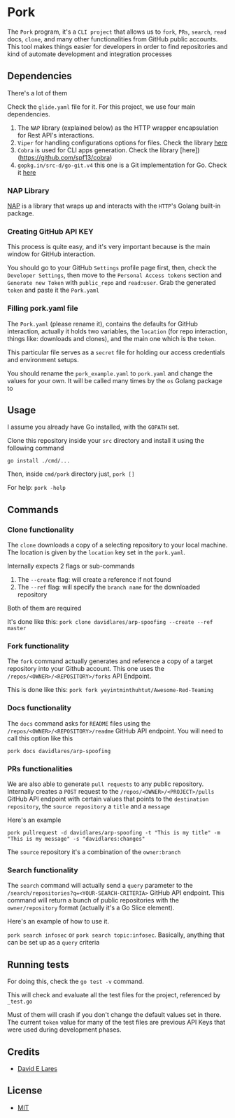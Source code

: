 # Pork

The `Pork` program, it's a `CLI project` that allows us to `fork`, `PRs`, `search`, `read` docs, `clone`, and many other functionalities from GitHub public accounts. This tool makes things easier for developers in order to find repositories and kind of automate development and integration processes

## Dependencies

There's a lot of them

Check the `glide.yaml` file for it. For this project, we use four main dependencies.

1. The `NAP` library (explained below) as the HTTP wrapper encapsulation for Rest API's interactions.
2. `Viper` for handling configurations options for files. Check the library [here](https://github.com/spf13/viper)
3. `Cobra` is used for CLI apps generation. Check the library [here])(https://github.com/spf13/cobra)
4. `gopkg.in/src-d/go-git.v4` this one is a Git implementation for Go. Check it [here](https://gopkg.in/src-d/go-git.v4)

### NAP Library

[NAP](https://github.com/davidlares/nap) is a library that wraps up and interacts with the `HTTP`'s Golang built-in package.

### Creating GitHub API KEY

This process is quite easy, and it's very important because is the main window for GitHub interaction.

You should go to your GitHub `Settings` profile page first, then, check the `Developer Settings`, then move to the `Personal Access tokens` section and `Generate new Token` with `public_repo` and `read:user`. Grab the generated `token` and paste it the `Pork.yaml`

### Filling pork.yaml file

The `Pork.yaml` (please rename it), contains the defaults for GitHub interaction, actually it holds two variables, the `location` (for repo interaction, things like: downloads and clones), and the main one which is the `token`.

This particular file serves as a `secret` file for holding our access credentials and environment setups.

You should rename the `pork_example.yaml` to `pork.yaml` and change the values for your own. It will be called many times by the `os` Golang package to

## Usage

I assume you already have Go installed, with the `GOPATH` set.

Clone this repository inside your `src` directory and install it using the following command

`go install ./cmd/...`

Then, inside `cmd/pork` directory just, `pork []`

For help: `pork -help`

## Commands

### Clone functionality

The `clone` downloads a copy of a selecting repository to your local machine. The location is given by the `location` key set in the `pork.yaml`.

Internally expects 2 flags or sub-commands

1. The `--create` flag: will create a reference if not found
2. The `--ref` flag: will specify the `branch name` for the downloaded repository

Both of them are required

It's done like this: `pork clone davidlares/arp-spoofing --create --ref master`

### Fork functionality

The `fork` command actually generates and reference a copy of a target repository into your Github account. This one uses the `/repos/<OWNER>/<REPOSITORY>/forks` API Endpoint.

This is done like this: `pork fork yeyintminthuhtut/Awesome-Red-Teaming`

### Docs functionality

The `docs` command asks for `README` files using the `/repos/<OWNER>/<REPOSITORY>/readme` GitHub API endpoint. You will need to call this option like this

`pork docs davidlares/arp-spoofing`

### PRs functionalities

We are also able to generate `pull requests` to any public repository. Internally creates a `POST` request to the `/repos/<OWNER>/<PROJECT>/pulls` GitHub API endpoint with certain values that points to the `destination repository`, the `source repository` a `title` and a `message`

Here's an example

`pork pullrequest -d davidlares/arp-spoofing -t "This is my title" -m "This is my message" -s "davidlares:changes"`

The `source` repository it's a combination of the `owner:branch`

### Search functionality

The `search` command will actually send a `query` parameter to the `/search/repositories?q=<YOUR-SEARCH-CRITERIA>` GitHub API endpoint. This command will return a bunch of public repositories with the `owner/repository` format (actually it's a Go Slice element).

Here's an example of how to use it.

`pork search infosec` or `pork search topic:infosec`. Basically, anything that can be set up as a `query` criteria

## Running tests

For doing this, check the `go test -v` command.

This will check and evaluate all the test files for the project, referenced by `_test.go`

Must of them will crash if you don't change the default values set in there. The current `token` value for many of the test files are previous API Keys that were used during development phases.

## Credits

 - [David E Lares](https://twitter.com/davidlares3)

## License

 - [MIT](https://opensource.org/licenses/MIT)

